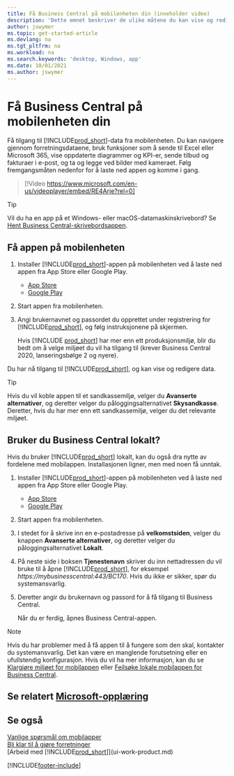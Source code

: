 ```yaml
---
title: Få Business Central på mobilenheten din (inneholder video)
description: 'Dette emnet beskriver de ulike måtene du kan vise og redigere Business Central-data på, sende til Excel og mer på telefonen eller nettbrettet.'
author: jswymer
ms.topic: get-started-article
ms.devlang: na
ms.tgt_pltfrm: na
ms.workload: na
ms.search.keywords: 'desktop, Windows, app'
ms.date: 10/01/2021
ms.author: jswymer
---
```


# <a name="getting-business-central-on-your-mobile-device"></a><a name="getting-business-central-on-your-mobile-device"></a>Få Business Central på mobilenheten din

Få tilgang til [!INCLUDE[prod_short](includes/prod_short.md)]-data fra mobilenheten. Du kan navigere gjennom forretningsdataene, bruk funksjoner som å sende til Excel eller Microsoft 365, vise oppdaterte diagrammer og KPI-er, sende tilbud og fakturaer i e-post, og ta og legge ved bilder med kameraet. Følg fremgangsmåten nedenfor for å laste ned appen og komme i gang.

> [!Video https://www.microsoft.com/en-us/videoplayer/embed/RE4Arje?rel=0]

> [!TIP]
> Vil du ha en app på et Windows- eller macOS-datamaskinskrivebord? Se [Hent Business Central-skrivebordsappen](install-desktop-app.md).

## <a name="get-the-app-on-my-mobile-device"></a><a name="get-the-app-on-my-mobile-device"></a>Få appen på mobilenheten

1. Installer [!INCLUDE[prod_short](includes/prod_short.md)]-appen på mobilenheten ved å laste ned appen fra App Store eller Google Play.  
   - [App Store](https://go.microsoft.com/fwlink/?LinkId=734847)
   - [Google Play](https://go.microsoft.com/fwlink/?LinkId=734849)
2. Start appen fra mobilenheten.
3. Angi brukernavnet og passordet du opprettet under registrering for [!INCLUDE[prod_short](includes/prod_short.md)], og følg instruksjonene på skjermen.

    Hvis [!INCLUDE [prod_short](includes/prod_short.md)] har mer enn ett produksjonsmiljø, blir du bedt om å velge miljøet du vil ha tilgang til (krever Business Central 2020, lanseringsbølge 2 og nyere).

Du har nå tilgang til [!INCLUDE[prod_short](includes/prod_short.md)], og kan vise og redigere data.  

> [!TIP]
> Hvis du vil koble appen til et sandkassemiljø, velger du **Avanserte alternativer**, og deretter velger du påloggingsalternativet **Skysandkasse**. Deretter, hvis du har mer enn ett sandkassemiljø, velger du det relevante miljøet.

## <a name="use-business-central-on-premises"></a><a name="use-business-central-on-premises"></a>Bruker du Business Central lokalt?

Hvis du bruker [!INCLUDE[prod_short](includes/prod_short.md)] lokalt, kan du også dra nytte av fordelene med mobilappen. Installasjonen ligner, men med noen få unntak.

1. Installer [!INCLUDE[prod_short](includes/prod_short.md)]-appen på mobilenheten ved å laste ned appen fra App Store eller Google Play.  

   - [App Store](https://go.microsoft.com/fwlink/?LinkId=734847)
   - [Google Play](https://go.microsoft.com/fwlink/?LinkId=734849)
2. Start appen fra mobilenheten.
3. I stedet for å skrive inn en e-postadresse på **velkomstsiden**, velger du knappen **Avanserte alternativer**, og deretter velger du påloggingsalternativet **Lokalt**.
4. På neste side i boksen **Tjenestenavn** skriver du inn nettadressen du vil bruke til å åpne [!INCLUDE[prod_short](includes/prod_short.md)], for eksempel *https://mybusinesscentral:443/BC170*. Hvis du ikke er sikker, spør du systemansvarlig.
5. Deretter angir du brukernavn og passord for å få tilgang til Business Central.

   Når du er ferdig, åpnes Business Central-appen.

> [!NOTE]
> Hvis du har problemer med å få appen til å fungere som den skal, kontakter du systemansvarlig. Det kan være en manglende forutsetning eller en ufullstendig konfigurasjon. Hvis du vil ha mer informasjon, kan du se [Klargjøre miljøet for mobilappen](/dynamics365/business-central/dev-itpro/deployment/install-business-central-app#prereqs) eller [Feilsøke  lokale mobilappen for Business Central](/dynamics365/business-central/dev-itpro/developer/devenv-troubleshooting-the-mobile-app).

## <a name="see-related-microsoft-training"></a><a name="see-related-microsoft-training"></a>Se relatert [Microsoft-opplæring](/training/modules/alternative-interfaces-dynamics-365-business-central/index)

## <a name="see-also"></a><a name="see-also"></a>Se også

[Vanlige spørsmål om mobilapper](ui-mobile-faq.yml)  
[Bli klar til å gjøre forretninger](ui-get-ready-business.md)  
[Arbeid med [!INCLUDE[prod_short](includes/prod_short.md)]](ui-work-product.md)  


[!INCLUDE[footer-include](includes/footer-banner.md)]
